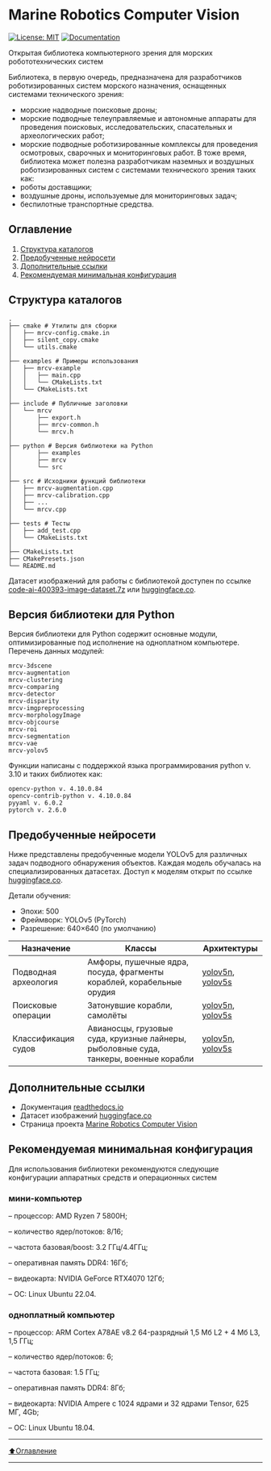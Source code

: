 # Marine Robotics Computer Vision
[![License: MIT](https://img.shields.io/badge/License-MIT-yellow.svg)](https://opensource.org/licenses/MIT) [![Documentation](https://img.shields.io/badge/docs-readthedocs-blue)](https://marine-robotics-computer-vision.readthedocs.io)

Открытая библиотека компьютерного зрения для морских робототехнических систем

Библиотека, в первую очередь, предназначена для разработчиков роботизированных систем морского назначения, оснащенных системами технического зрения:
- морские надводные поисковые дроны;
- морские подводные телеуправляемые и автономные аппараты для проведения поисковых, исследовательских, спасательных и археологических работ;
- морские подводные роботизированные комплексы для проведения осмотровых, сварочных и мониторинговых работ.
В тоже время, библиотека может полезна разработчикам наземных и воздушных роботизированных систем с системами технического зрения таких как:
- роботы доставщики;
- воздушные дроны, используемые для мониторинговых задач;
- беспилотные транспортные средства.

## Оглавление
1. [Структура каталогов](#Структура-каталогов)
2. [Предобученные нейросети](#Предобученные-нейросети)
3. [Дополнительные ссылки](#Дополнительные-ссылки)
4. [Рекомендуемая минимальная конфигурация](#Рекомендуемая-минимальная-конфигурация)

## Структура каталогов

```
.
├── cmake # Утилиты для сборки
│   ├── mrcv-config.cmake.in
│   ├── silent_copy.cmake
│   └── utils.cmake
│
├── examples # Примеры использования
│   ├── mrcv-example
│   │	├── main.cpp
│   │	└── CMakeLists.txt
│   └── CMakeLists.txt
│
├── include # Публичные заголовки
│   └── mrcv
│   	├── export.h
│   	├── mrcv-common.h
│   	└── mrcv.h
│
├── python # Версия библиотеки на Python
│		├── examples
│		├── mrcv
│		└── src
│
├── src # Исходники функций библиотеки
│	├── mrcv-augmentation.cpp
│	├── mrcv-calibration.cpp
│	├── ...
│	└── mrcv.cpp
│
├── tests # Тесты
│	├── add_test.cpp
│	└── CMakeLists.txt
│
├── CMakeLists.txt
├── CMakePresets.json
└── README.md
```

Датасет изображений для работы с библиотекой доступен по ссылке [code-ai-400393-image-dataset.7z](https://disk.yandex.ru/d/TxReQ9J6PAo9Nw) или [huggingface.co](https://huggingface.co/datasets/saigon-89/code-ai-400393).
## Версия библиотеки для Python
Версия библиотеки для Python содержит основные модули, оптимизированные под исполнение на одноплатном компьютере. 
Перечень данных модулей:
```
mrcv-3dscene
mrcv-augmentation	   
mrcv-clustering		   
mrcv-comparing	 
mrcv-detector		     
mrcv-disparity		   	 
mrcv-imgpreprocessing
mrcv-morphologyImage
mrcv-objcourse
mrcv-roi		  
mrcv-segmentation	   	     
mrcv-vae 		        
mrcv-yolov5		        
```
Функции написаны с поддержкой языка программирования python v. 3.10 и таких библиотек как:
```
opencv-python v. 4.10.0.84
opencv-contrib-python v. 4.10.0.84
pyyaml v. 6.0.2
pytorch v. 2.6.0
```		        
## Предобученные нейросети
Ниже представлены предобученные модели YOLOv5 для различных задач подводного обнаружения объектов. Каждая модель обучалась на специализированных датасетах.
Доступ к моделям открыт по ссылке [huggingface.co](https://huggingface.co/saigon-89/code-ai-400393).

Детали обучения:
- Эпохи: 500
- Фреймворк: YOLOv5 (PyTorch)
- Разрешение: 640×640 (по умолчанию)

| Назначение | Классы | Архитектуры |
|------------|--------|-------------|
| Подводная археология | Амфоры, пушечные ядра, посуда, фрагменты кораблей, корабельные орудия                 | [yolov5n](https://disk.yandex.ru/d/v7zyKX-ggxNm-g), [yolov5s](https://disk.yandex.ru/d/B1xEyi3OhfJIcw) |
| Поисковые операции   | Затонувшие корабли, самолёты                                                          | [yolov5n](https://disk.yandex.ru/d/QYB4u4gkHHIWoQ), [yolov5s](https://disk.yandex.ru/d/qLuCnBADkr1WUw) |
| Классификация судов  | Авианосцы, грузовые суда, круизные лайнеры, рыболовные суда, танкеры, военные корабли | [yolov5n](https://disk.yandex.ru/d/BvOk5oChQ67Vnw), [yolov5s](https://disk.yandex.ru/d/cqkz5-npK2RQaA) |

## Дополнительные ссылки
- Документация [readthedocs.io](https://marine-robotics-computer-vision.readthedocs.io)
- Датасет изображений [huggingface.co](https://huggingface.co/saigon-89/code-ai-400393)
- Страница проекта [Marine Robotics Computer Vision](https://vasoftlab.ru/mrcv/)

## Рекомендуемая минимальная конфигурация
Для использования библиотеки рекомендуются следующие конфигурации аппаратных средств и операционных систем


### мини-компьютер

– процессор: AMD Ryzen 7 5800H;

– количество ядер/потоков: 8/16;

– частота базовая/boost: 3.2 ГГц/4.4ГГц;

– оперативная память DDR4: 16Гб;

– видеокарта: NVIDIA GeForce RTX4070 12Гб;

– ОС: Linux Ubuntu 22.04.


### одноплатный компьютер

– процессор: ARM Cortex A78AE v8.2 64-разрядный 1,5 Мб L2 + 4 Мб L3, 1,5 ГГц;

– количество ядер/потоков: 6;

– частота базовая: 1.5 ГГц;

– оперативная память DDR4: 8Гб;

– видеокарта: NVIDIA Ampere с 1024 ядрами и 32 ядрами Tensor, 625 МГ, 4Gb;

– ОС: Linux Ubuntu 18.04.

____
[:arrow_up:Оглавление](#Оглавление)
____
